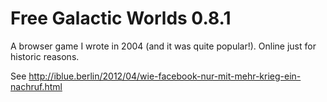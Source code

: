 # Free Galactic Worlds 0.8.1

A browser game I wrote in 2004 (and it was quite popular!). Online
just for historic reasons.

See http://iblue.berlin/2012/04/wie-facebook-nur-mit-mehr-krieg-ein-nachruf.html
